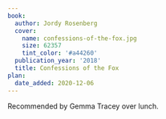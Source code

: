 ```yaml
---
book:
  author: Jordy Rosenberg
  cover:
    name: confessions-of-the-fox.jpg
    size: 62357
    tint_color: '#a44260'
  publication_year: '2018'
  title: Confessions of the Fox
plan:
  date_added: 2020-12-06
---
```


Recommended by Gemma Tracey over lunch.